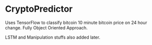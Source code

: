 # CryptoPredictor

Uses TensorFlow to classify bitcoin 10 minute bitcoin price on 24 hour change. Fully Object Oriented Approach. 

LSTM and Manipulation stuffs also added later.